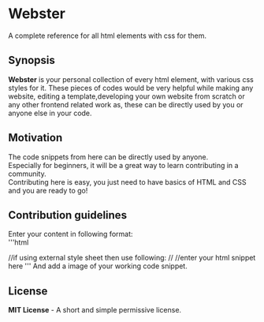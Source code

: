 # Webster
A complete reference for all html elements with css for them.

## Synopsis

**Webster** is your personal collection of every html element, with various css styles for it. These pieces of codes would be very helpful while making any website, editing a template,developing your own website from scratch or any other frontend related work as, these can be directly used by you or anyone else in your code.

## Motivation
The code snippets from here can be directly used by anyone.  
Especially for beginners, it will be a great way to learn contributing in a community.  
Contributing here is easy, you just need to have basics of HTML and CSS and you are ready to go!  

## Contribution guidelines
Enter your content in following format:  
'''html  
<!DOCTYPE html>  
<html>  
	<heaad>  
		<title> TEST </title>  
    //if using external style sheet then use following:  
    //<link rel="stylesheet" type="text/css" href="https://abc.com/style/sample.css">  
	</head>  
  <style>  
    //enter your css here    
  </style>  
	<body>  
    //enter your html snippet here   
	</body>  
</html>  
'''  
And add a image of your working code snippet.  

## License

**MIT License** - A short and simple permissive license.
